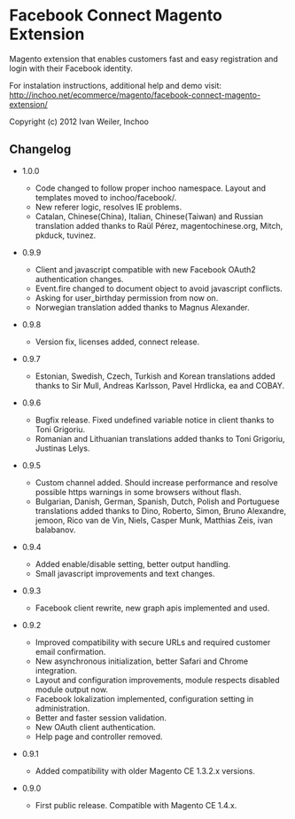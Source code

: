 Facebook Connect Magento Extension
==================================

Magento extension that enables customers fast and easy registration and login with their Facebook identity.

For instalation instructions, additional help and demo visit:  
<http://inchoo.net/ecommerce/magento/facebook-connect-magento-extension/>

Copyright (c) 2012 Ivan Weiler, Inchoo

Changelog
---------
* 1.0.0
  * Code changed to follow proper inchoo namespace. Layout and templates moved to inchoo/facebook/.
  * New referer logic, resolves IE problems.
  * Catalan, Chinese(China), Italian, Chinese(Taiwan) and Russian translation added thanks to Raül Pérez, magentochinese.org, Mitch, pkduck, tuvinez.

* 0.9.9
  * Client and javascript compatible with new Facebook OAuth2 authentication changes.
  * Event.fire changed to document object to avoid javascript conflicts.
  * Asking for user_birthday permission from now on.
  * Norwegian translation added thanks to Magnus Alexander.
  
* 0.9.8
  * Version fix, licenses added, connect release.
  
* 0.9.7
  * Estonian, Swedish, Czech, Turkish and Korean translations added thanks to Sir Mull, Andreas Karlsson, Pavel Hrdlicka, ea and COBAY.
  
* 0.9.6
  * Bugfix release. Fixed undefined variable notice in client thanks to Toni Grigoriu.
  * Romanian and Lithuanian translations added thanks to Toni Grigoriu, Justinas Lelys.

* 0.9.5
  * Custom channel added. Should increase performance and resolve possible https warnings in some browsers without flash.
  * Bulgarian, Danish, German, Spanish, Dutch, Polish and Portuguese translations added thanks to Dino, Roberto, Simon, Bruno Alexandre, jemoon, Rico van de Vin, Niels, Casper Munk, Matthias Zeis, ivan balabanov.

* 0.9.4
  * Added enable/disable setting, better output handling.
  * Small javascript improvements and text changes.

* 0.9.3
  * Facebook client rewrite, new graph apis implemented and used.

* 0.9.2
  * Improved compatibility with secure URLs and required customer email confirmation.
  * New asynchronous initialization, better Safari and Chrome integration.
  * Layout and configuration improvements, module respects disabled module output now.
  * Facebook lokalization implemented, configuration setting in administration.
  * Better and faster session validation.
  * New OAuth client authentication.
  * Help page and controller removed.

* 0.9.1
  * Added compatibility with older Magento CE 1.3.2.x versions.
 
* 0.9.0
  * First public release. Compatible with Magento CE 1.4.x.

